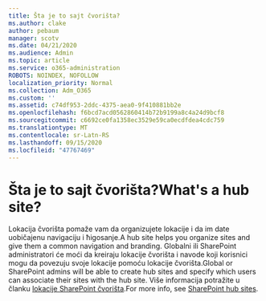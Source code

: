 ```yaml
---
title: Šta je to sajt čvorišta?
ms.author: clake
author: pebaum
manager: scotv
ms.date: 04/21/2020
ms.audience: Admin
ms.topic: article
ms.service: o365-administration
ROBOTS: NOINDEX, NOFOLLOW
localization_priority: Normal
ms.collection: Adm_O365
ms.custom: ''
ms.assetid: c74df953-2ddc-4375-aea0-9f410881bb2e
ms.openlocfilehash: f6bcd7acd0562860414b72b9199a8c4a24d9bcf8
ms.sourcegitcommit: c6692ce0fa1358ec3529e59ca0ecdfdea4cdc759
ms.translationtype: MT
ms.contentlocale: sr-Latn-RS
ms.lasthandoff: 09/15/2020
ms.locfileid: "47767469"
---
```

# <a name="whats-a-hub-site"></a><span data-ttu-id="bca7c-102">Šta je to sajt čvorišta?</span><span class="sxs-lookup"><span data-stu-id="bca7c-102">What's a hub site?</span></span>

<span data-ttu-id="bca7c-103">Lokacija čvorišta pomaže vam da organizujete lokacije i da im date uobičajenu navigaciju i ћigosanje.</span><span class="sxs-lookup"><span data-stu-id="bca7c-103">A hub site helps you organize sites and give them a common navigation and branding.</span></span> <span data-ttu-id="bca7c-104">Globalni ili SharePoint administratori će moći da kreiraju lokacije čvorišta i navode koji korisnici mogu da povezuju svoje lokacije pomoću lokacije čvorišta.</span><span class="sxs-lookup"><span data-stu-id="bca7c-104">Global or SharePoint admins will be able to create hub sites and specify which users can associate their sites with the hub site.</span></span> <span data-ttu-id="bca7c-105">Više informacija potražite u članku [lokacije SharePoint čvorišta](https://go.microsoft.com/fwlink/?linkid=869388).</span><span class="sxs-lookup"><span data-stu-id="bca7c-105">For more info, see [SharePoint hub sites](https://go.microsoft.com/fwlink/?linkid=869388).</span></span>
  
